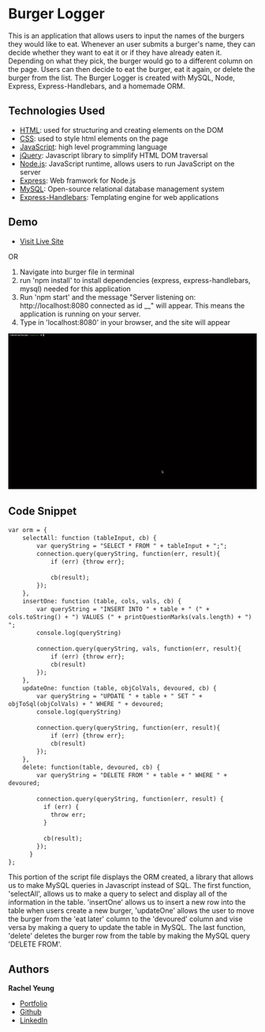 # Burger Logger

This is an application that allows users to input the names of the burgers they would like to eat. Whenever an user submits a burger's name, they can decide whether they want to eat it or if they have already eaten it. Depending on what they pick, the burger would go to a different column on the page. Users can then decide to eat the burger, eat it again, or delete the burger from the list. The Burger Logger is created with MySQL, Node, Express, Express-Handlebars, and a homemade ORM.

## Technologies Used

* [HTML](https://developer.mozilla.org/en-US/docs/Web/HTML): used for structuring and creating elements on the DOM
* [CSS](https://developer.mozilla.org/en-US/docs/Web/CSS): used to style html elements on the page
* [JavaScript](https://developer.mozilla.org/en-US/docs/Web/JavaScript): high level programming language
* [jQuery](https://jquery.com/t): Javascript library to simplify HTML DOM traversal
* [Node.js](https://developer.mozilla.org/en-US/docs/Web/API/Node): JavaScript runtime, allows users to run JavaScript on the server
* [Express](https://expressjs.com/): Web framwork for Node.js
* [MySQL](https://www.mysql.com/): Open-source relational database management system
* [Express-Handlebars](https://www.npmjs.com/package/express-handlebars): Templating engine for web applications

## Demo
* [Visit Live Site](https://burger-logger-ry.herokuapp.com/)

OR

1. Navigate into burger file in terminal
2. run 'npm install' to install dependencies (express, express-handlebars, mysql) needed for this application
3. Run 'npm start' and the message "Server listening on: http://localhost:8080 connected as id __" will appear. This means the application is running on your server.
4. Type in 'localhost:8080' in your browser, and the site will appear

![gif](/public/assets/img/siteDemo.gif)

## Code Snippet

```
var orm = {
    selectAll: function (tableInput, cb) {
        var queryString = "SELECT * FROM " + tableInput + ";";
        connection.query(queryString, function(err, result){
            if (err) {throw err};
            
            cb(result);
        });
    },
    insertOne: function (table, cols, vals, cb) {
        var queryString = "INSERT INTO " + table + " (" + cols.toString() + ") VALUES (" + printQuestionMarks(vals.length) + ") ";
        console.log(queryString)

        connection.query(queryString, vals, function(err, result){
            if (err) {throw err};
            cb(result)
        });
    },
    updateOne: function (table, objColVals, devoured, cb) {
        var queryString = "UPDATE " + table + " SET " + objToSql(objColVals) + " WHERE " + devoured;
        console.log(queryString)

        connection.query(queryString, function(err, result){
            if (err) {throw err};
            cb(result)
        });
    },
    delete: function(table, devoured, cb) {
        var queryString = "DELETE FROM " + table + " WHERE " + devoured;
    
        connection.query(queryString, function(err, result) {
          if (err) {
            throw err;
          }
    
          cb(result);
        });
      }
};

```
This portion of the script file displays the ORM created, a library that allows us to make MySQL queries in Javascript instead of SQL. The first function, 'selectAll', allows us to make a query to select and display all of the information in the table. 'insertOne' allows us to insert a new row into the table when users create a new burger, 'updateOne' allows the user to move the burger from the 'eat later' column to the 'devoured' column and vise versa by making a query to update the table in MySQL. The last function, 'delete' deletes the burger row from the table by making the MySQL query 'DELETE FROM'.

## Authors

**Rachel Yeung**
* [Portfolio](https://rachelyeung.herokuapp.com/)
* [Github](https://github.com/xrachhel)
* [LinkedIn](https://www.linkedin.com/in/rachel-yeung-814986159/)

